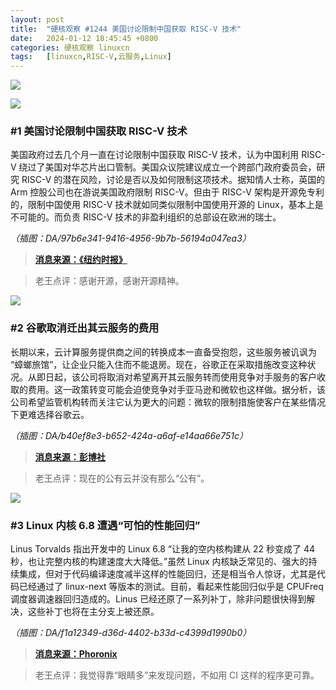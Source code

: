 ```yaml
---
layout: post
title:	"硬核观察 #1244 美国讨论限制中国获取 RISC-V 技术"
date:	2024-01-12 18:45:45 +0800 
categories:	硬核观察 linuxcn 
tags:	[linuxcn,RISC-V,云服务,Linux]
---
```



![](/Asserts/Images//attachment/album/202401/12/184319mh0hl0a4wxil8g8z.jpg)


![](/Asserts/Images//attachment/album/202401/12/184456qo3jtwx8tkzrjhgl.png)


### #1 美国讨论限制中国获取 RISC-V 技术


美国政府过去几个月一直在讨论限制中国获取 RISC-V 技术，认为中国利用 RISC-V 绕过了美国对华芯片出口管制。美国众议院建议成立一个跨部门政府委员会，研究 RISC-V 的潜在风险，讨论是否以及如何限制这项技术。据知情人士称，英国的 Arm 控股公司也在游说美国政府限制 RISC-V。但由于 RISC-V 架构是开源免专利的，限制中国使用 RISC-V 技术就如同类似限制中国使用开源的 Linux，基本上是不可能的。而负责 RISC-V 技术的非盈利组织的总部设在欧洲的瑞士。


*（插图：DA/97b6e341-9416-4956-9b7b-56194a047ea3）*



> 
> **[消息来源：《纽约时报》](https://www.nytimes.com/2024/01/10/technology/risc-v-china-united-states-chips-security.html)**
> 
> 
> 



> 
> 老王点评：感谢开源，感谢开源精神。
> 
> 
> 


![](/Asserts/Images//attachment/album/202401/12/184514on1i0d5ilyqzcmwm.png)


### #2 谷歌取消迁出其云服务的费用


长期以来，云计算服务提供商之间的转换成本一直备受抱怨，这些服务被讥讽为 “蟑螂旅馆”，让企业只能入住而不能退房。现在，谷歌正在采取措施改变这种状况。从即日起，该公司将取消对希望离开其云服务转而使用竞争对手服务的客户收取的费用。这一政策转变可能会迫使竞争对手亚马逊和微软也这样做。据分析，该公司希望监管机构转而关注它认为更大的问题：微软的限制措施使客户在某些情况下更难选择谷歌云。


*（插图：DA/b40ef8e3-b652-424a-a6af-e14aa66e751c）*



> 
> **[消息来源：彭博社](https://www.bloomberg.com/news/articles/2024-01-11/google-googl-ends-switching-fees-for-cloud-data-pressuring-amazon-microsoft)**
> 
> 
> 



> 
> 老王点评：现在的公有云并没有那么“公有”。
> 
> 
> 


![](/Asserts/Images//attachment/album/202401/12/184531zhfw2e4v4t4c2455.png)


### #3 Linux 内核 6.8 遭遇“可怕的性能回归”


Linus Torvalds 指出开发中的 Linux 6.8 “让我的空内核构建从 22 秒变成了 44 秒，也让完整内核的构建速度大大降低。”虽然 Linux 内核缺乏常见的、强大的持续集成，但对于代码编译速度减半这样的性能回归，还是相当令人惊讶，尤其是代码已经通过了 linux-next 等版本的测试。目前，看起来性能回归似乎是 CPUFreq 调度器调速器回归造成的。Linus 已经还原了一系列补丁，除非问题很快得到解决，这些补丁也将在主分支上被还原。


*（插图：DA/f1a12349-d36d-4402-b33d-c4399d1990b0）*



> 
> **[消息来源：Phoronix](https://www.phoronix.com/news/Linux-6.8-Sched-Regression)**
> 
> 
> 



> 
> 老王点评：我觉得靠“眼睛多”来发现问题，不如用 CI 这样的程序更可靠。
> 
> 
>
